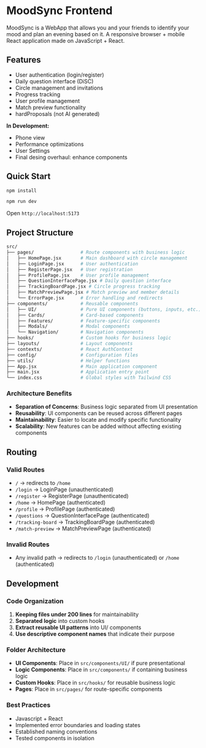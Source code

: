 # MoodSync Frontend

MoodSync is a WebApp that allows you and your friends to identify your mood and plan an evening based on it.
A responsive browser + mobile React application made on JavaScript + React.

## Features

- User authentication (login/register)
- Daily question interface (DiSC)
- Circle management and invitations
- Progress tracking
- User profile management
- Match preview functionality
- hardProposals (not AI generated)

**In Development:**

- Phone view
- Performance optimizations
- User Settings
- Final desing overhaul: enhance components

## Quick Start

```bash
npm install
```

```bash
npm run dev
```

Open `http://localhost:5173`

## Project Structure

```bash
src/
├── pages/                 # Route components with business logic
│   ├── HomePage.jsx       # Main dashboard with circle management
│   ├── LoginPage.jsx      # User authentication
│   ├── RegisterPage.jsx   # User registration
│   ├── ProfilePage.jsx    # User profile management
│   ├── QuestionInterfacePage.jsx # Daily question interface
│   ├── TrackingBoardPage.jsx # Circle progress tracking
│   ├── MatchPreviewPage.jsx # Match preview and member details
│   └── ErrorPage.jsx      # Error handling and redirects
├── components/            # Reusable components
│   ├── UI/                # Pure UI components (buttons, inputs, etc.)
│   ├── Cards/             # Card-based components
│   ├── Features/          # Feature-specific components
│   ├── Modals/            # Modal components
│   └── Navigation/        # Navigation components
├── hooks/                 # Custom hooks for business logic
├── layouts/               # Layout components
├── contexts/              # React AuthContext
├── config/                # Configuration files
├── utils/                 # Helper functions
├── App.jsx                # Main application component
├── main.jsx               # Application entry point
└── index.css              # Global styles with Tailwind CSS
```

### Architecture Benefits

- **Separation of Concerns**: Business logic separated from UI presentation
- **Reusability**: UI components can be reused across different pages
- **Maintainability**: Easier to locate and modify specific functionality
- **Scalability**: New features can be added without affecting existing components

## Routing

### Valid Routes

- `/` → redirects to `/home`
- `/login` → LoginPage (unauthenticated)
- `/register` → RegisterPage (unauthenticated)
- `/home` → HomePage (authenticated)
- `/profile` → ProfilePage (authenticated)
- `/questions` → QuestionInterfacePage (authenticated)
- `/tracking-board` → TrackingBoardPage (authenticated)
- `/match-preview` → MatchPreviewPage (authenticated)

### Invalid Routes

- Any invalid path → redirects to `/login` (unauthenticated) or `/home` (authenticated)

## Development

### Code Organization

1. **Keeping files under 200 lines** for maintainability
2. **Separated logic** into custom hooks
3. **Extract reusable UI patterns** into UI/ components
4. **Use descriptive component names** that indicate their purpose

### Folder Architecture

- **UI Components**: Place in `src/components/UI/` if pure presentational
- **Logic Components**: Place in `src/components/` if containing business logic
- **Custom Hooks**: Place in `src/hooks/` for reusable business logic
- **Pages**: Place in `src/pages/` for route-specific components

### Best Practices

- Javascript + React
- Implemented error boundaries and loading states
- Established naming conventions
- Tested components in isolation
